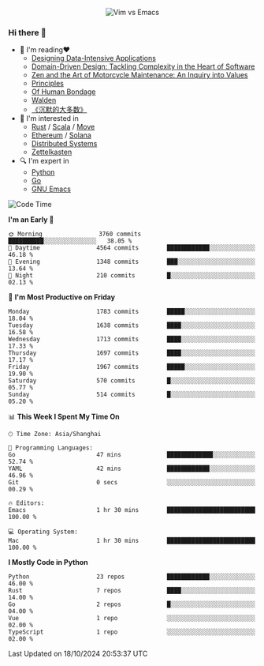 <p align="center">
    <img src="https://gist.githubusercontent.com/coldnight/e696baffb094e71c96cb302118878eae/raw/40ea5053a6f66cc65f90f437e4173497da225958/banner.gif" alt="Vim vs Emacs" />
</p>

### Hi there 👋

- 📖 I'm reading❤️
    + [Designing Data-Intensive Applications](https://www.oreilly.com/library/view/designing-data-intensive-applications/9781491903063/)
    + [Domain-Driven Design: Tackling Complexity in the Heart of Software](https://www.dddcommunity.org/book/evans_2003/)
    + [Zen and the Art of Motorcycle Maintenance: An Inquiry into Values](https://en.wikipedia.org/wiki/Zen_and_the_Art_of_Motorcycle_Maintenance)
    + [Principles](https://www.principles.com/)
    + [Of Human Bondage](https://en.wikipedia.org/wiki/Of_Human_Bondage)
    + [Walden](https://en.wikipedia.org/wiki/Walden)
    + [《沉默的大多数》](https://en.wikipedia.org/wiki/Silent_majority)
- 🌱 I'm interested in
    + [Rust](https://www.rust-lang.org/) / [Scala](https://www.scala-lang.org/) / [Move](https://github.com/move-language/move/)
    + [Ethereum](https://ethereum.org/en/) / [Solana](https://solana.com/)
	+ [Distributed Systems](https://www.linuxzen.com/notes/topics/20200320174417_%E5%88%86%E5%B8%83%E5%BC%8F/)
	+ [Zettelkasten](https://www.linuxzen.com/notes/notes/20220120080920-slip_box/)
- 🔍 I'm expert in
    + [Python](https://www.python.org/)
    + [Go](https://go.dev/)
    + [GNU Emacs](https://www.gnu.org/software/emacs/)

<!--START_SECTION:waka-->
![Code Time](http://img.shields.io/badge/Code%20Time-3%2C158%20hrs%2049%20mins-blue)

**I'm an Early 🐤** 

```text
🌞 Morning                3760 commits        ██████████░░░░░░░░░░░░░░░   38.05 % 
🌆 Daytime                4564 commits        ████████████░░░░░░░░░░░░░   46.18 % 
🌃 Evening                1348 commits        ███░░░░░░░░░░░░░░░░░░░░░░   13.64 % 
🌙 Night                  210 commits         █░░░░░░░░░░░░░░░░░░░░░░░░   02.13 % 
```
📅 **I'm Most Productive on Friday** 

```text
Monday                   1783 commits        █████░░░░░░░░░░░░░░░░░░░░   18.04 % 
Tuesday                  1638 commits        ████░░░░░░░░░░░░░░░░░░░░░   16.58 % 
Wednesday                1713 commits        ████░░░░░░░░░░░░░░░░░░░░░   17.33 % 
Thursday                 1697 commits        ████░░░░░░░░░░░░░░░░░░░░░   17.17 % 
Friday                   1967 commits        █████░░░░░░░░░░░░░░░░░░░░   19.90 % 
Saturday                 570 commits         █░░░░░░░░░░░░░░░░░░░░░░░░   05.77 % 
Sunday                   514 commits         █░░░░░░░░░░░░░░░░░░░░░░░░   05.20 % 
```


📊 **This Week I Spent My Time On** 

```text
🕑︎ Time Zone: Asia/Shanghai

💬 Programming Languages: 
Go                       47 mins             █████████████░░░░░░░░░░░░   52.74 % 
YAML                     42 mins             ████████████░░░░░░░░░░░░░   46.96 % 
Git                      0 secs              ░░░░░░░░░░░░░░░░░░░░░░░░░   00.29 % 

🔥 Editors: 
Emacs                    1 hr 30 mins        █████████████████████████   100.00 % 

💻 Operating System: 
Mac                      1 hr 30 mins        █████████████████████████   100.00 % 
```

**I Mostly Code in Python** 

```text
Python                   23 repos            ████████████░░░░░░░░░░░░░   46.00 % 
Rust                     7 repos             ████░░░░░░░░░░░░░░░░░░░░░   14.00 % 
Go                       2 repos             █░░░░░░░░░░░░░░░░░░░░░░░░   04.00 % 
Vue                      1 repo              ░░░░░░░░░░░░░░░░░░░░░░░░░   02.00 % 
TypeScript               1 repo              ░░░░░░░░░░░░░░░░░░░░░░░░░   02.00 % 
```




 Last Updated on 18/10/2024 20:53:37 UTC
<!--END_SECTION:waka-->

